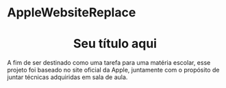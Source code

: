 # AppleWebsiteReplace
<h1 align="center"> Seu título aqui </h1>
A fim de ser destinado como uma tarefa para uma matéria escolar, esse projeto foi baseado no site oficial da Apple, juntamente com o propósito de juntar técnicas adquiridas em sala de aula.
